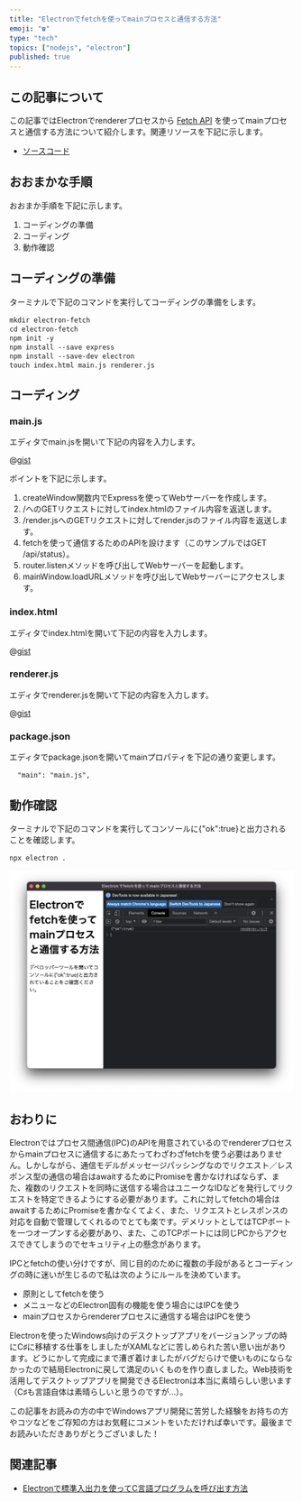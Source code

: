 ```yaml
---
title: "Electronでfetchを使ってmainプロセスと通信する方法"
emoji: "☎️"
type: "tech"
topics: ["nodejs", "electron"]
published: true
---
```


## この記事について

この記事ではElectronでrendererプロセスから [Fetch API](https://developer.mozilla.org/ja/docs/Web/API/Fetch_API) を使ってmainプロセスと通信する方法について紹介します。関連リソースを下記に示します。

- [ソースコード](https://gist.github.com/tatsuyasusukida/43f9c962297db5991bc4511f351e0eb0#file-index-html)



## おおまかな手順

おおまか手順を下記に示します。

1. コーディングの準備
2. コーディング
3. 動作確認



## コーディングの準備

ターミナルで下記のコマンドを実行してコーディングの準備をします。

```shell
mkdir electron-fetch
cd electron-fetch
npm init -y
npm install --save express
npm install --save-dev electron
touch index.html main.js renderer.js
```



## コーディング

### main.js

エディタでmain.jsを開いて下記の内容を入力します。

@[gist](https://gist.github.com/tatsuyasusukida/43f9c962297db5991bc4511f351e0eb0?file=main.js)

ポイントを下記に示します。

1. createWindow関数内でExpressを使ってWebサーバーを作成します。
2. /へのGETリクエストに対してindex.htmlのファイル内容を返送します。
3. /render.jsへのGETリクエストに対してrender.jsのファイル内容を返送します。
4. fetchを使って通信するためのAPIを設けます（このサンプルではGET /api/status）。
5. router.listenメソッドを呼び出してWebサーバーを起動します。
6. mainWindow.loadURLメソッドを呼び出してWebサーバーにアクセスします。

### index.html

エディタでindex.htmlを開いて下記の内容を入力します。

@[gist](https://gist.github.com/tatsuyasusukida/43f9c962297db5991bc4511f351e0eb0?file=index.html)

### renderer.js

エディタでrenderer.jsを開いて下記の内容を入力します。

@[gist](https://gist.github.com/tatsuyasusukida/43f9c962297db5991bc4511f351e0eb0?file=renderer.js)

### package.json

エディタでpackage.jsonを開いてmainプロパティを下記の通り変更します。

```
  "main": "main.js",
```



## 動作確認

ターミナルで下記のコマンドを実行してコンソールに{"ok":true}と出力されることを確認します。

```shell
npx electron .
```

![上記のコマンドを実行してElectronのウィンドウが起動した様子です。コンソールに{"ok":true}と出力されています](/images/articles/electron-fetch/img-check-01.png)



## おわりに

Electronではプロセス間通信(IPC)のAPIを用意されているのでrendererプロセスからmainプロセスに通信するにあたってわざわざfetchを使う必要はありません。しかしながら、通信モデルがメッセージパッシングなのでリクエスト／レスポンス型の通信の場合はawaitするためにPromiseを書かなければならず、また、複数のリクエストを同時に送信する場合はユニークなIDなどを発行してリクエストを特定できるようにする必要があります。これに対してfetchの場合はawaitするためにPromiseを書かなくてよく、また、リクエストとレスポンスの対応を自動で管理してくれるのでとても楽です。デメリットとしてはTCPポートを一つオープンする必要があり、また、このTCPポートには同じPCからアクセスできてしまうのでセキュリティ上の懸念があります。

IPCとfetchの使い分けですが、同じ目的のために複数の手段があるとコーディングの時に迷いが生じるので私は次のようにルールを決めています。

- 原則としてfetchを使う
- メニューなどのElectron固有の機能を使う場合にはIPCを使う
- mainプロセスからrendererプロセスに通信する場合はIPCを使う

Electronを使ったWindows向けのデスクトップアプリをバージョンアップの時にC♯に移植する仕事をしましたがXAMLなどに苦しめられた苦い思い出があります。どうにかして完成にまで漕ぎ着けましたがバグだらけで使いものにならなかったので結局Electronに戻して満足のいくものを作り直しました。Web技術を活用してデスクトップアプリを開発できるElectronは本当に素晴らしい思います（C♯も言語自体は素晴らしいと思うのですが...）。

この記事をお読みの方の中でWindowsアプリ開発に苦労した経験をお持ちの方やコツなどをご存知の方はお気軽にコメントをいただければ幸いです。最後までお読みいただきありがとうございました！



## 関連記事

- [Electronで標準入出力を使ってC言語プログラムを呼び出す方法](https://zenn.dev/tatsuyasusukida/articles/electron-child-process)
